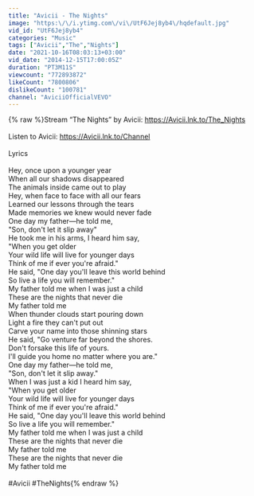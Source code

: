 ```yaml
---
title: "Avicii - The Nights"
image: "https:\/\/i.ytimg.com\/vi\/UtF6Jej8yb4\/hqdefault.jpg"
vid_id: "UtF6Jej8yb4"
categories: "Music"
tags: ["Avicii","The","Nights"]
date: "2021-10-16T08:03:13+03:00"
vid_date: "2014-12-15T17:00:05Z"
duration: "PT3M11S"
viewcount: "772893872"
likeCount: "7800806"
dislikeCount: "100781"
channel: "AviciiOfficialVEVO"
---
```

{% raw %}Stream “The Nights” by Avicii: <a rel="nofollow" target="blank" href="https://Avicii.lnk.to/The_Nights">https://Avicii.lnk.to/The_Nights</a><br /><br />Listen to Avicii: <a rel="nofollow" target="blank" href="https://Avicii.lnk.to/Channel">https://Avicii.lnk.to/Channel</a><br /><br />Lyrics<br /><br />Hey, once upon a younger year<br />When all our shadows disappeared<br />The animals inside came out to play<br />Hey, when face to face with all our fears<br />Learned our lessons through the tears<br />Made memories we knew would never fade<br />One day my father—he told me,<br />&quot;Son, don't let it slip away&quot;<br />He took me in his arms, I heard him say,<br />&quot;When you get older<br />Your wild life will live for younger days<br />Think of me if ever you're afraid.&quot;<br />He said, &quot;One day you'll leave this world behind<br />So live a life you will remember.&quot;<br />My father told me when I was just a child<br />These are the nights that never die<br />My father told me<br />When thunder clouds start pouring down<br />Light a fire they can't put out<br />Carve your name into those shinning stars<br />He said, &quot;Go venture far beyond the shores.<br />Don't forsake this life of yours.<br />I'll guide you home no matter where you are.&quot;<br />One day my father—he told me,<br />&quot;Son, don't let it slip away.&quot;<br />When I was just a kid I heard him say,<br />&quot;When you get older<br />Your wild life will live for younger days<br />Think of me if ever you're afraid.&quot;<br />He said, &quot;One day you'll leave this world behind<br />So live a life you will remember.&quot;<br />My father told me when I was just a child<br />These are the nights that never die<br />My father told me<br />These are the nights that never die<br />My father told me<br /><br />#Avicii #TheNights{% endraw %}
